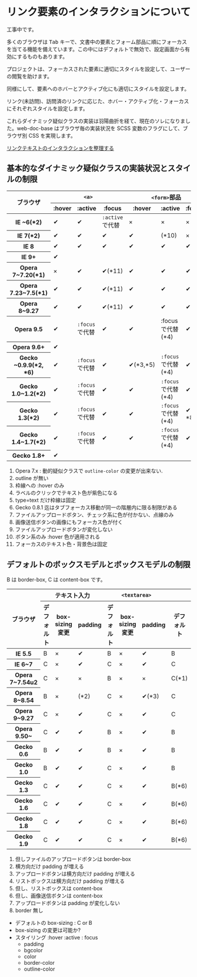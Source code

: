 # リンク要素のインタラクションについて

工事中です。

多くのブラウザは <kbd>Tab</kbd> キーで、文書中の要素とフォーム部品に順にフォーカスを当てる機能を備えています。この中にはデフォルトで無効で、設定画面から有効にするものもあります。

プロジェクトは、フォーカスされた要素に適切にスタイルを設定して、ユーザーの閲覧を助けます。

同様にして、要素へのホバーとアクティブ化にも適切にスタイルを設定します。

リンク(未訪問)、訪問済のリンクに応じた、ホバー・アクティブ化・フォーカスにそれぞれスタイルを設定します。

これらダイナミック疑似クラスの実装は羽陽曲折を経て、現在のソレになりました。web-doc-base はブラウザ毎の実装状況を SCSS 変数のフラグにして、ブラウザ別 CSS を実現します。

[リンクテキストのインタラクションを整理する](//outcloud.blogspot.com/2016/10/link-interaction.html)

## 基本的なダイナミック疑似クラスの実装状況とスタイルの制限

<table>
<thead>
<tr>
<th rowspan=2>ブラウザ<th colspan=3><code>&lt;a&gt;</code><th colspan=3><code>&lt;form&gt;</code>部品<th rowspan=2>:target
<tr>
<th>:hover<th>:active<th>:focus<th>:hover<th>:active<th>:focus
<tbody>
<tr>
<th>IE ~6(*2)<td>✔<td>✔<td><code>:active</code> で代替<td>×<td>×<td>×<td>×
<tr>
<th>IE 7(*2)<td>✔<td>✔<td>✔<td>✔<td>(*10)<td>×<td>×
<tr>
<th>IE 8<td>✔<td>✔<td>✔<td>✔<td>✔<td>✔<td>×
<tr>
<th>IE 9+<td colspan=7>✔
<tr>
<th>Opera 7~7.20(*1)<td>×<td>✔<td>✔(*11)<td>✔<td>✔<td>✔<td>×
<tr>
<th>Opera 7.23~7.5(*1)<td>✔<td>✔<td>✔(*11)<td>✔<td>✔<td>✔<td>×
<tr>
<th>Opera 8~9.27<td>✔<td>✔<td>✔(*11)<td>✔<td>✔<td>✔<td>×
<tr>
<th>Opera 9.5<td>✔<td><code>:focus</code> で代替<td>✔<td>✔<td>:focus</code> で代替(*4)<td>✔<td>✔
<tr>
<th>Opera 9.6+<td colspan=7>✔
<tr>
<th>Gecko ~0.9.9(*2, *6)<td>✔<td><code>:focus</code> で代替<td>✔<td>✔(*3,*5)<td><code>:focus</code> で代替(*4)<td>✔<td>×
<tr>
<th>Gecko 1.0~1.2(*2)<td>✔<td><code>:focus</code> で代替<td>✔<td>✔<td><code>:focus</code> で代替(*4)<td>✔(*9)<td>×
<tr>
<th>Gecko 1.3(*2)<td>✔<td><code>:focus</code> で代替<td>✔<td>✔<td><code>:focus</code> で代替(*4)<td>✔(*7, *8)<td>✔
<tr>
<th>Gecko 1.4~1.7(*2)<td>✔<td><code>:focus</code> で代替<td>✔<td>✔<td><code>:focus</code> で代替(*4)<td>✔(*7)<td>✔
<tr>
<th>Gecko 1.8+<td colspan=7>✔
</table>

1. Opera 7.x : 動的疑似クラスで `outline-color` の変更が出来ない.
2. outline が無い
3. 枠線への :hover のみ
4. ラベルのクリックでテキスト色が紫色になる
5. type=text だけ枠線は固定
6. Gecko 0.8.1 迄はタブフォーカス移動が同一の階層内に限る制限がある
7. ファイルアップロードボタン、チェック系に色が付かない、点線のみ
8. 画像送信ボタンの画像にもフォーカス色が付く
9. ファイルアップロードボタンが変化しない
10. ボタン系のみ :hover 色が適用される
11. フォーカスのテキスト色・背景色は固定

## デフォルトのボックスモデルとボックスモデルの制限

B は border-box, C は content-box です。

<table>
<thead>
<tr>
<th rowspan=2>ブラウザ<th colspan=3>テキスト入力<th colspan=3><code>&lt;textarea&gt;</code><th colspan=3>ボタン<th colspan=3>チェック<th colspan=3>リスト
<tr>
<th>デフォルト<th>box-sizing変更<th>padding <th>デフォルト<th>box-sizing変更<th>padding <th>デフォルト<th>box-sizing変更<th>padding <th>デフォルト<th>box-sizing変更<th>padding <th>デフォルト<th>box-sizing変更<th>padding
<tbody>

<tr>
<th>IE 5.5<td>B<td>×<td>✔ <td>B<td>×<td>✔ <td>B<td>×<td>✔ <td>B<td>×<td>✔ <td>-<td>-<td>×
<tr>
<th>IE 6~7<td>C<td>×<td>✔ <td>C<td>×<td>✔ <td>C<td>×<td>✔ <td>C(*1)<td>×<td>✔ <td>-<td>-<td>×

<tr>
<th>Opera 7~7.54u2<td>C<td>×<td>× <td>B<td>×<td>× <td>C(*1)<td>×<td>✔ <td>C<td>×<td>× <td>-<td>-<td>×
<tr>
<th>Opera 8~8.54<td>B<td>×<td>(*2) <td>C<td>×<td>✔(*3) <td>C<td>×<td>✔ <td>C<td>×<td>(*2) <td>-<td>-<td>×
<tr>
<th>Opera 9~9.27<td>C<td>×<td>✔ <td>C<td>×<td>✔ <td>C<td>×<td>✔(*4) <td>C<td>×<td>(*2) <td>-<td>-<td>×
<tr>
<th>Opera 9.50~<td>C<td>✔<td>✔ <td>B<td>×<td>✔ <td>B<td>✔<td>✔ <td>C<td>×<td>✔ <td>-<td>-<td>✔(*4)

<tr>
<th>Gecko 0.6<td>B<td>✔<td>✔ <td>B<td>×<td>✔ <td>B<td>✔<td>✔ <td>B<td>✔<td>✔ <td>B(*5)<td>-<td>✔
<tr>
<th>Gecko 1.0<td>B<td>✔<td>✔ <td>C<td>×<td>✔ <td>B<td>✔<td>✔(*7) <td>B<td>✔<td>✔ <td>B(*5)<td>-<td>✔
<tr>
<th>Gecko 1.3<td>C<td>✔<td>✔ <td>C<td>×<td>✔ <td>B(*6)<td>✔<td>✔(*7) <td>B<td>✔<td>✔ <td>B(*5)<td>-<td>✔
<tr>
<th>Gecko 1.6<td>C<td>✔<td>✔ <td>C<td>×<td>✔ <td>B(*6)<td>✔<td>✔(*7) <td>B<td>✔<td>× <td>B(*5)<td>-<td>✔
<tr>
<th>Gecko 1.8<td>C<td>✔<td>✔ <td>C<td>×<td>✔ <td>B(*6)<td>✔<td>✔(*7) <td>B<td>✔<td>✔(*8) <td>B(*5)<td>-<td>✔
<tr>
<th>Gecko 1.9<td>C<td>✔<td>✔ <td>C<td>×<td>✔ <td>B(*6)<td>✔<td>✔(*7) <td>B<td>×<td>× <td>C<td>-<td>✔
</table>

1. 但しファイルのアップロードボタンは border-box
2. 横方向だけ padding が増える
3. アップロードボタンは横方向だけ padding が増える
4. リストボックスは横方向だけ padding が増える
5. 但し、リストボックスは content-box
6. 但し、画像送信ボタンは content-box
7. アップロードボタンは padding が変化しない
8. border 無し


* デフォルトの box-sizing : C or B
* box-sizing の変更は可能か?
* スタイリング :hover :active : focus
  * padding
  * bgcolor
  * color
  * border-color
  * outline-color
